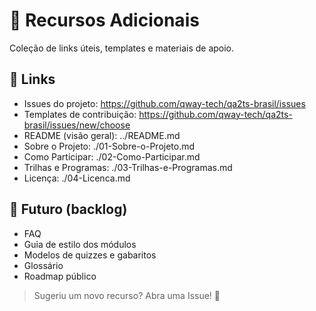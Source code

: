 # 🧰 Recursos Adicionais

Coleção de links úteis, templates e materiais de apoio.

## 📎 Links
- Issues do projeto: https://github.com/qway-tech/qa2ts-brasil/issues
- Templates de contribuição: https://github.com/qway-tech/qa2ts-brasil/issues/new/choose
- README (visão geral): ../README.md
- Sobre o Projeto: ./01-Sobre-o-Projeto.md
- Como Participar: ./02-Como-Participar.md
- Trilhas e Programas: ./03-Trilhas-e-Programas.md
- Licença: ./04-Licenca.md

## 🧱 Futuro (backlog)
- FAQ
- Guia de estilo dos módulos
- Modelos de quizzes e gabaritos
- Glossário
- Roadmap público

> Sugeriu um novo recurso? Abra uma Issue! 🙌
